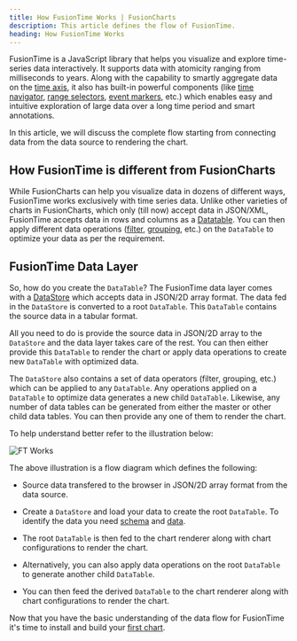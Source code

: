 ```yaml
---
title: How FusionTime Works | FusionCharts
description: This article defines the flow of FusionTime.
heading: How FusionTime Works
---
```


FusionTime is a JavaScript library that helps you visualize and explore time-series data interactively. It supports data with atomicity ranging from milliseconds to years. Along with the capability to smartly aggregate data on the [time axis](/fusiontime/fusiontime-component/time-axis), it also has built-in powerful components (like [time navigator](/fusiontime/fusiontime-component/time-navigator), [range selectors](/fusiontime/fusiontime-component/standard-range-selector), [event markers](/fusiontime/fusiontime-component/time-marker), etc.) which enables easy and intuitive exploration of large data over a long time period and smart annotations.

In this article, we will discuss the complete flow starting from connecting data from the data source to rendering the chart. 

## How FusionTime is different from FusionCharts

While FusionCharts can help you visualize data in dozens of different ways, FusionTime works exclusively with time series data. Unlike other varieties of charts in FusionCharts, which only (till now) accept data in JSON/XML, FusionTime accepts data in rows and columns as a [Datatable](/fusiontime/fusiontime-data-engine/overview). You can then apply different data operations ([filter](/fusiontime/fusiontime-data-engine/filter), [grouping](/fusiontime/fusiontime-data-engine/groupby), etc.) on the `DataTable` to optimize your data as per the requirement. 

## FusionTime Data Layer

So, how do you create the `DataTable`? The FusionTime data layer comes with a [DataStore](/fusiontime/fusiontime-data-engine/overview) which accepts data in JSON/2D array format. The data fed in the `DataStore` is converted to a root `DataTable`. This `DataTable` contains the source data in a tabular format. 

All you need to do is provide the source data in JSON/2D array to the `DataStore` and the data layer takes care of the rest. You can then either provide this `DataTable` to render the chart or apply data operations to create new `DataTable` with optimized data.

The `DataStore` also contains a set of data operators (filter, grouping, etc.) which can be applied to any `DataTable`. Any operations applied on a `DataTable` to optimize data generates a new child `DataTable`. Likewise, any number of data tables can be generated from either the master or other child data tables. You can then provide any one of them to render the chart. 

To help understand better refer to the illustration below:

![FT Works](/images/how-fusion-time-works.svg)

The above illustration is a flow diagram which defines the following:

* Source data transfered to the browser in JSON/2D array format from the data source.

* Create a `DataStore` and load your data to create the root `DataTable`. To identify the data you need [schema](/fusiontime/getting-started/create-your-first-chart-in-fusiontime#create-the-schema-3) and [data](/fusiontime/getting-started/create-your-first-chart-in-fusiontime#create-data).

* The root `DataTable` is then fed to the chart renderer along with chart configurations to render the chart. 

* Alternatively, you can also apply data operations on the root `DataTable` to generate another child `DataTable`.

* You can then feed the derived `DataTable` to the chart renderer along with chart configurations to render the chart.

Now that you have the basic understanding of the data flow for FusionTime it's time to install and build your [first chart](/fusiontime/getting-started/create-your-first-chart-in-fusiontime).
